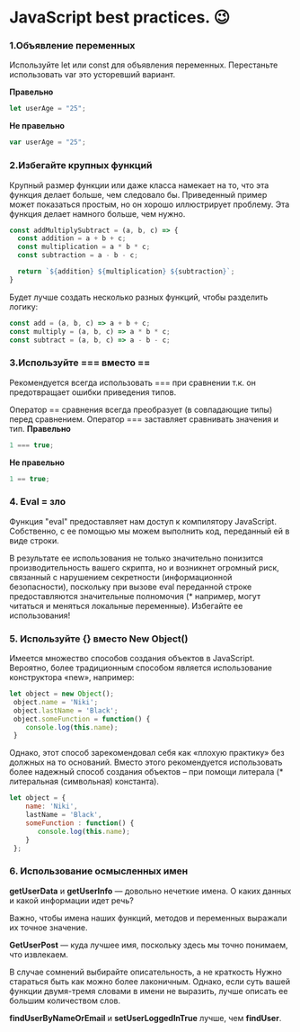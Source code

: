 # JavaScript best practices. :wink:

### 1.Объявление переменных
Используйте let или const для объявления переменных. Перестаньте использовать var это усторевший вариант.

**Правельно**

``` js
let userAge = "25";
```

**Не правельно**
``` js
var userAge = "25";
```

### 2.Избегайте крупных функций

Крупный размер функции или даже класса намекает на то, что эта функция делает больше, чем следовало бы. Приведенный пример может показаться простым, но он хорошо иллюстрирует проблему. Эта функция делает намного больше, чем нужно.
``` js
const addMultiplySubtract = (a, b, c) => {
  const addition = a + b + c;
  const multiplication = a * b * c;
  const subtraction = a - b - c;

  return `${addition} ${multiplication} ${subtraction}`;
}
```
Будет лучше создать несколько разных функций, чтобы разделить логику:
``` js
const add = (a, b, c) => a + b + c;
const multiply = (a, b, c) => a * b * c;
const subtract = (a, b, c) => a - b - c;
```
### 3.Используйте === вместо ==

Рекомендуется всегда использовать === при сравнении т.к. он предотвращает ошибки приведения типов.

Оператор == сравнения всегда преобразует (в совпадающие типы) перед сравнением. Оператор === заставляет сравнивать значения и тип.
**Правельно**

``` js
1 === true;
```

**Не правельно**
``` js
1 == true;
```

### 4. Eval = зло
Функция "eval" предоставляет нам доступ к компилятору JavaScript. Собственно, с ее помощью мы можем выполнить код, переданный ей в виде строки.

В результате ее использования не только значительно понизится производительность вашего скрипта, но и возникнет огромный риск, связанный с нарушением секретности (информационной безопасности), поскольку при вызове eval переданной строке предоставляются значительные полномочия (* например, могут читаться и меняться  локальные переменные). Избегайте ее использования!

### 5. Используйте {} вместо New Object()

Имеется множество способов создания объектов в JavaScript. Вероятно, более традиционным способом является использование конструктора «new», например:
``` js
let object = new Object();
 object.name = 'Niki';
 object.lastName = 'Black';
 object.someFunction = function() {
    console.log(this.name);
 }
```
Однако, этот способ зарекомендовал себя как «плохую практику» без должных на то оснований. Вместо этого рекомендуется использовать более надежный способ создания объектов – при помощи литерала (* литеральная (символьная) константа).
``` js
let object = {
    name: 'Niki',
    lastName = 'Black',
    someFunction : function() {
       console.log(this.name);
    }
 };
```

### 6. Использование осмысленных имен
**getUserData** и **getUserInfo** — довольно нечеткие имена. О каких данных и какой информации идет речь?

Важно, чтобы имена наших функций, методов и переменных выражали их точное значение.

**GetUserPost** — куда лучшее имя, поскольку здесь мы точно понимаем, что извлекаем.

В случае сомнений выбирайте описательность, а не краткость
Нужно стараться быть как можно более лаконичным. Однако, если суть вашей функции двумя-тремя словами в имени не выразить, лучше описать ее большим количеством слов.

**findUserByNameOrEmail** и **setUserLoggedInTrue** лучше, чем
**findUser**.